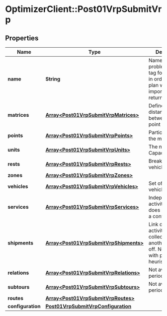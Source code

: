 # OptimizerClient::Post01VrpSubmitVrp

## Properties
Name | Type | Description | Notes
------------ | ------------- | ------------- | -------------
**name** | **String** | Name of the problem, used as tag for all element in order to name plan when importing returned .csv file | [optional] 
**matrices** | [**Array&lt;Post01VrpSubmitVrpMatrices&gt;**](Post01VrpSubmitVrpMatrices.md) | Define all the distances between each point of problem | [optional] 
**points** | [**Array&lt;Post01VrpSubmitVrpPoints&gt;**](Post01VrpSubmitVrpPoints.md) | Particular place in the map | [optional] 
**units** | [**Array&lt;Post01VrpSubmitVrpUnits&gt;**](Post01VrpSubmitVrpUnits.md) | The name of a Capacity/Quantity | [optional] 
**rests** | [**Array&lt;Post01VrpSubmitVrpRests&gt;**](Post01VrpSubmitVrpRests.md) | Break within a vehicle tour | [optional] 
**zones** | [**Array&lt;Post01VrpSubmitVrpZones&gt;**](Post01VrpSubmitVrpZones.md) |  | [optional] 
**vehicles** | [**Array&lt;Post01VrpSubmitVrpVehicles&gt;**](Post01VrpSubmitVrpVehicles.md) | Set of available vehicles | 
**services** | [**Array&lt;Post01VrpSubmitVrpServices&gt;**](Post01VrpSubmitVrpServices.md) | Independent activity, which does not require a context | [optional] 
**shipments** | [**Array&lt;Post01VrpSubmitVrpShipments&gt;**](Post01VrpSubmitVrpShipments.md) | Link directly one activity of collection to another of drop off. Not available with periodic heuristic. | [optional] 
**relations** | [**Array&lt;Post01VrpSubmitVrpRelations&gt;**](Post01VrpSubmitVrpRelations.md) | Not available with periodic heuristic | [optional] 
**subtours** | [**Array&lt;Post01VrpSubmitVrpSubtours&gt;**](Post01VrpSubmitVrpSubtours.md) | Not available with periodic heuristic | [optional] 
**routes** | [**Array&lt;Post01VrpSubmitVrpRoutes&gt;**](Post01VrpSubmitVrpRoutes.md) |  | [optional] 
**configuration** | [**Post01VrpSubmitVrpConfiguration**](Post01VrpSubmitVrpConfiguration.md) |  | [optional] 



